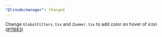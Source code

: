 ```yaml
---
"@linode/manager": Changed
---
```


Change `GlobalFilters.tsx` and `Zoomer.tsx` to add color on hover of icon ([#11883](https://github.com/linode/manager/pull/11883))

